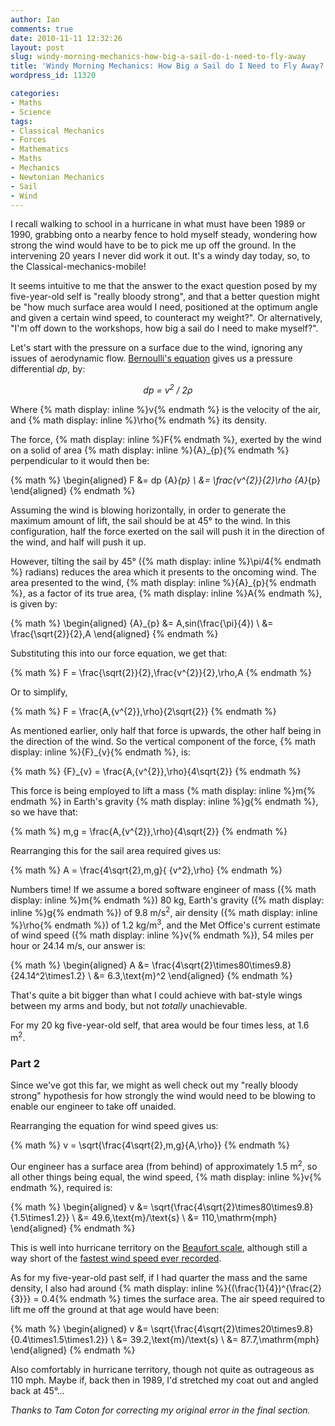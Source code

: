 ```yaml
---
author: Ian
comments: true
date: 2010-11-11 12:32:26
layout: post
slug: windy-morning-mechanics-how-big-a-sail-do-i-need-to-fly-away
title: 'Windy Morning Mechanics: How Big a Sail do I Need to Fly Away?'
wordpress_id: 11320

categories:
- Maths
- Science
tags:
- Classical Mechanics
- Forces
- Mathematics
- Maths
- Mechanics
- Newtonian Mechanics
- Sail
- Wind
---
```


I recall walking to school in a hurricane in what must have been 1989 or 1990, grabbing onto a nearby fence to hold myself steady, wondering how strong the wind would have to be to pick me up off the ground.  In the intervening 20 years I never did work it out.  It's a windy day today, so, to the Classical-mechanics-mobile!

It seems intuitive to me that the answer to the exact question posed by my five-year-old self is "really bloody strong", and that a better question might be "how much surface area would I need, positioned at the optimum angle and given a certain wind speed, to counteract my weight?".  Or alternatively, "I'm off down to the workshops, how big a sail do I need to make myself?".

Let's start with the pressure on a surface due to the wind, ignoring any issues of aerodynamic flow.  [Bernoulli's equation](http://en.wikipedia.org/wiki/Bernoulli's_principle) gives us a pressure differential *dp*, by:

<div style="text-align:center"><em>dp = v<sup>2</sup> / 2&rho;</em></div>

Where {% math display: inline %}v{% endmath %} is the velocity of the air, and {% math display: inline %}\rho{% endmath %} its density.

The force, {% math display: inline %}F{% endmath %}, exerted by the wind on a solid of area {% math display: inline %}{A}_{p}{% endmath %} perpendicular to it would then be:

{% math %}
\begin{aligned}
F &= dp {A}_{p} \\
&= \frac{v^{2}}{2}\rho {A}_{p}
\end{aligned}
{% endmath %}

Assuming the wind is blowing horizontally, in order to generate the maximum amount of lift, the sail should be at 45° to the wind.  In this configuration, half the force exerted on the sail will push it in the direction of the wind, and half will push it up.

However, tilting the sail by 45° ({% math display: inline %}\pi/4{% endmath %} radians) reduces the area which it presents to the oncoming wind.  The area presented to the wind, {% math display: inline %}{A}_{p}{% endmath %}, as a factor of its true area, {% math display: inline %}A{% endmath %}, is given by:

{% math %}
\begin{aligned}
{A}_{p} &= A\,sin(\frac{\pi}{4}) \\
&= \frac{\sqrt{2}}{2}\,A
\end{aligned}
{% endmath %}

Substituting this into our force equation, we get that:

{% math %}
F = \frac{\sqrt{2}}{2}\,\frac{v^{2}}{2}\,\rho\,A
{% endmath %}

Or to simplify,

{% math %}
F = \frac{A\,{v^{2}}\,\rho}{2\sqrt{2}}
{% endmath %}

As mentioned earlier, only half that force is upwards, the other half being in the direction of the wind.  So the vertical component of the force, {% math display: inline %}{F}_{v}{% endmath %}, is:

{% math %}
{F}_{v} = \frac{A\,{v^{2}}\,\rho}{4\sqrt{2}}
{% endmath %}

This force is being employed to lift a mass {% math display: inline %}m{% endmath %} in Earth's gravity {% math display: inline %}g{% endmath %}, so we have that:

{% math %}
m\,g = \frac{A\,{v^{2}}\,\rho}{4\sqrt{2}}
{% endmath %}

Rearranging this for the sail area required gives us:

{% math %}
A = \frac{4\sqrt{2}\,m\,g}{ {v^2}\,\rho}
{% endmath %}

Numbers time!  If we assume a bored software engineer of mass ({% math display: inline %}m{% endmath %}) 80 kg, Earth's gravity ({% math display: inline %}g{% endmath %}) of 9.8 m/s<sup>2</sup>, air density ({% math display: inline %}\rho{% endmath %}) of 1.2 kg/m<sup>3</sup>, and the Met Office's current estimate of wind speed ({% math display: inline %}v{% endmath %}), 54 miles per hour or 24.14 m/s, our answer is:

{% math %}
\begin{aligned}
A &= \frac{4\sqrt{2}\times80\times9.8}{24.14^2\times1.2} \\
&= 6.3\,\text{m}^2
\end{aligned}
{% endmath %}

That's quite a bit bigger than what I could achieve with bat-style wings between my arms and body, but not _totally_ unachievable.

For my 20 kg five-year-old self, that area would be four times less, at 1.6 m<sup>2</sup>.

### Part 2

Since we've got this far, we might as well check out my "really bloody strong" hypothesis for how strongly the wind would need to be blowing to enable our engineer to take off unaided.

Rearranging the equation for wind speed gives us:

{% math %}
v = \sqrt{\frac{4\sqrt{2}\,m\,g}{A\,\rho}}
{% endmath %}

Our engineer has a surface area (from behind) of approximately 1.5 m<sup>2</sup>, so all other things being equal, the wind speed, {% math display: inline %}v{% endmath %}, required is:

{% math %}
\begin{aligned}
v &= \sqrt{\frac{4\sqrt{2}\times80\times9.8}{1.5\times1.2}} \\
&= 49.6\,\text{m}/\text{s} \\
&= 110\,\mathrm{mph}
\end{aligned}
{% endmath %}

This is well into hurricane territory on the [Beaufort scale](http://en.wikipedia.org/wiki/Beaufort_scale), although still a way short of the [fastest wind speed ever recorded](http://www.mountwashington.org/about/visitor/recordwind.php).

As for my five-year-old past self, if I had quarter the mass and the same density, I also had around {% math display: inline %}{(\frac{1}{4})^{\frac{2}{3}}} = 0.4{% endmath %} times the surface area.  The air speed required to lift me off the ground at that age would have been:

{% math %}
\begin{aligned}
v &= \sqrt{\frac{4\sqrt{2}\times20\times9.8}{0.4\times1.5\times1.2}} \\
&= 39.2\,\text{m}/\text{s} \\
&= 87.7\,\mathrm{mph}
\end{aligned}
{% endmath %}

Also comfortably in hurricane territory, though not quite as outrageous as 110 mph.  Maybe if, back then in 1989, I'd stretched my coat out and angled back at 45°...

_Thanks to Tam Coton for correcting my original error in the final section._
